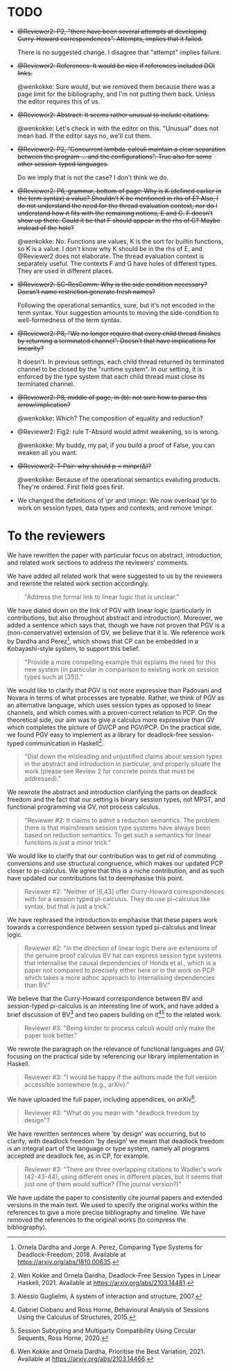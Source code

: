 # TODO

- ~~@Reviewer2: P2, ”there have been several attempts at developing Curry-Howard correspondences”: Attempts, implies that it failed.~~

  There is no suggested change.
  I disagree that "attempt" implies failure.

- ~~@Reviewer2: References: It would be nice if references included DOI links.~~

  @wenkokke: Sure would, but we removed them because there was a page limit for the bibliography, and I'm not putting them back. Unless the editor requires this of us.

- ~~@Reviewer2: Abstract: It seems rather unusual to include citations.~~

  @wenkokke: Let's check in with the editor on this. "Unusual" does not mean bad. If the editor says no, we'll cut them.

- ~~@Reviewer2: P2, ”Concurrent lambda-calculi maintain a clear separation between the program ... and the configurations”: True also for some other session-typed languages.~~

  Do we imply that is not the case? I don't think we do.

- ~~@Reviewer2: P6, grammar, bottom of page: Why is K (defined earlier in the term syntax) a value? Shouldn’t K be mentioned in rhs of E? Also, I do not understand the need for the thread evaluation context, nor do I understand how it fits with the remaining notions, E and G. F doesn’t show up there. Could it be that F should appear in the rhs of G? Maybe instead of the hole?~~

  @wenkokke: No. Functions are values, K is the sort for builtin functions, so K is a value. I don't know why K should be in the rhs of E, and @Reviewer2 does not elaborate. The thread evaluation context is separately useful. The contexts F and G have holes of different types. They are used in different places.

- ~~@Reviewer2: SC-ResComm: Why is the side condition necessary? Doesn’t name restriction generate fresh names?~~

  Following the operational semantics, sure, but it's not encoded in the term syntax. Your suggestion amounts to moving the side-condition to well-formedness of the term syntax.

- ~~@Reviewer2: P8, ”We no longer require that every child thread finishes by returning a terminated channel”: Doesn’t that have implications for linearity?~~

  It doesn't. In previous settings, each child thread returned its terminated channel to be closed by the "runtime system". In our setting, it is enforced by the type system that each child thread must close its terminated channel.

- ~~@Reviewer2: P8, middle of page, in (b): not sure how to parse this arrow/implication?~~

  @wenkokke: Which? The composition of equality and reduction?

- @Reviewer2: Fig2: rule T-Absurd would admit weakening, so is wrong.

  @wenkokke: My buddy, my pal, if you build a proof of False, you can weaken all you want.

- ~~@Reviewer2: T-Pair: why should p < minpr(∆)?~~

  @wenkokke: Because of the operational semantics evaluting products. They're ordered. First field goes first.

- We changed the definitions of \pr and \minpr:
  We now overload \pr to work on session types, data types and contexts, and remove \minpr.

# To the reviewers

We have rewritten the paper with particular focus on abstract, introduction, and related work sections to address the reviewers' comments.

We have added all related work that were suggested to us by the reviewers and rewrote the related work section accordingly.

> "Address the formal link to linear logic that is unclear."

We have dialed down on the link of PGV with linear logic (particularly in contributions, but also throughout abstract and introduction). Moreover, we added a sentence which says that, though we have not proven that PGV is a (non-conservative) extension of GV, we believe that it is. We reference work by Dardha and Perez[^1], which shows that CP can be embedded in a Kobayashi-style system, to support this belief.

> "Provide a more compelling example that explains the need for this new system (in particular in comparison to existing work on session types such at [35])."

We would like to clarify that PGV is not more expressive than Padovani and Novara in terms of what processes are typeable. Rather, we think of PGV as an alternative language, which uses session types as opposed to linear channels, and which comes with a proven-correct relation to PCP. On the theoretical side, our aim was to give a calculus more expressive than GV which completes the picture of GV/CP and PGV/PCP. On the practical side, we found PGV easy to implement as a library for deadlock-free session-typed communication in Haskell[^2].

> "Dial down the misleading and unjustified claims about session types in the abstract and introduction in particular, and properly situate the work (please see Review 2 for concrete points that must be addressed)."

We rewrote the abstract and introduction clarifying the parts on deadlock freedom and the fact that our setting is binary session types, not MPST, and functional programming via GV, not process calculus.

> "Reviewer #2: It claims to admit a reduction semantics. The problem there is that mainstream session type systems have always been based on reduction semantics. To get such a semantics for linear functions is just a minor trick."

We would like to clarify that our contribution was to get rid of commuting conversions and use structural congruence, which makes our updated PCP closer to pi-calculus. We agree that this is a niche contribution, and as such have updated our contributions list to deemphasise this point.

> Reviewer #2: "Neither of [6,43] offer Curry-Howard correspondences with for a session typed pi-calculus. They do use pi-calculus like syntax, but that is just a trick."

We have rephrased the introduction to emphasise that these papers work towards a correspondence between session typed pi-calculus and linear logic.

> Reviewer #2: "In the direction of linear logic there are extensions of the genuine proof calculus BV hat can express session type systems that internalise the causal dependencies of Honda et al., which is a paper not compared to precisely either here or in the work on PCP which takes a more adhoc approach to internalising dependencies than BV."

We believe that the Curry-Howard correspondence between BV and session-typed pi-calculus is an interesting line of work, and have added a brief discussion of BV[^3] and two papers building on it[^4][^5] to the related work.

> Reviewer #3: "Being kinder to process calculi would only make the paper look better."

We rewrote the paragraph on the relevance of functional languages and GV, focusing on the practical side by referencing our library implementation in Haskell.

> Reviewer #3: "I would be happy if the authors made the full version accessible somewhere (e.g., arXiv)."

We have uploaded the full paper, including appendices, on arXiv[^6].

> Reviewer #3: "What do you mean with "deadlock freedom by design"?

We have rewritten sentences where 'by design' was occurring, but to clarify, with deadlock freedom 'by design' we meant that deadlock freedom is an integral part of the language or type system, namely all programs accepted are deadlock fee, as in CP, for example.

> Reviewer #3: "There are three overlapping citations to Wadler's work (42-43-44), using different ones in different places, but it seems that just one of them would suffice? (The journal version?)"

We have update the paper to consistently cite journal papers and extended versions in the main text. We used to specify the original works within the references to give a more precise bibliography and timeline. We have removed the references to the original works (to compress the bibliography).

[^1]: Ornela Dardha and Jorge A. Perez, Comparing Type Systems for Deadlock-Freedom, 2018. Available at <https://arxiv.org/abs/1810.00635>.
[^2]: Wen Kokke and Ornela Dardha, Deadlock-Free Session Types in Linear Haskell, 2021. Available at <https://arxiv.org/abs/2103.14481>.
[^3]: Alessio Guglielmi, A system of interaction and structure, 2007.
[^4]: Gabriel Ciobanu and Ross Horne, Behavioural Analysis of Sessions Using the Calculus of Structures, 2015.
[^5]: Session Subtyping and Multiparty Compatibility Using Circular Sequents, Ross Horne, 2020.
[^6]: Wen Kokke and Ornela Dardha, Prioritise the Best Variation, 2021. Available at <https://arxiv.org/abs/2103.14466>.
